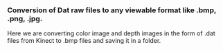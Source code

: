 ### Conversion of Dat raw files to any viewable format like .bmp, .png, .jpg. ###

Here we are converting color image and depth images in the form of .dat files from Kinect to .bmp files and saving it in a folder.
